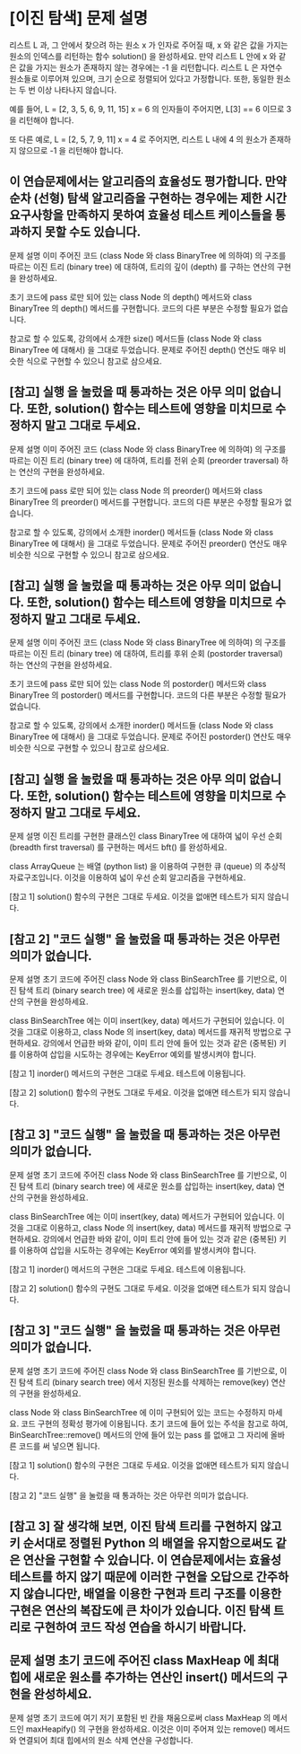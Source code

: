 # [이진 탐색] 문제 설명
리스트 L 과, 그 안에서 찾으려 하는 원소 x 가 인자로 주어질 때, x 와 같은 값을 가지는 원소의 인덱스를 리턴하는 함수 solution() 을 완성하세요. 만약 리스트 L 안에 x 와 같은 값을 가지는 원소가 존재하지 않는 경우에는 -1 을 리턴합니다. 리스트 L 은 자연수 원소들로 이루어져 있으며, 크기 순으로 정렬되어 있다고 가정합니다. 또한, 동일한 원소는 두 번 이상 나타나지 않습니다.

예를 들어,
L = [2, 3, 5, 6, 9, 11, 15]
x = 6
의 인자들이 주어지면, L[3] == 6 이므로 3 을 리턴해야 합니다.

또 다른 예로,
L = [2, 5, 7, 9, 11]
x = 4
로 주어지면, 리스트 L 내에 4 의 원소가 존재하지 않으므로 -1 을 리턴해야 합니다.

이 연습문제에서는 알고리즘의 효율성도 평가합니다. 만약 순차 (선형) 탐색 알고리즘을 구현하는 경우에는 제한 시간 요구사항을 만족하지 못하여 효율성 테스트 케이스들을 통과하지 못할 수도 있습니다.
---
문제 설명
이미 주어진 코드 (class Node 와 class BinaryTree 에 의하여) 의 구조를 따르는 이진 트리 (binary tree) 에 대하여, 트리의 깊이 (depth) 를 구하는 연산의 구현을 완성하세요.

초기 코드에 pass 로만 되어 있는 class Node 의 depth() 메서드와 class BinaryTree 의 depth() 메서드를 구현합니다. 코드의 다른 부분은 수정할 필요가 없습니다.

참고로 할 수 있도록, 강의에서 소개한 size() 메서드들 (class Node 와 class BinaryTree 에 대해서) 을 그대로 두었습니다. 문제로 주어진 depth() 연산도 매우 비슷한 식으로 구현할 수 있으니 참고로 삼으세요.

[참고] 실행 을 눌렀을 때 통과하는 것은 아무 의미 없습니다.
또한, solution() 함수는 테스트에 영향을 미치므로 수정하지 말고 그대로 두세요.
---
문제 설명
이미 주어진 코드 (class Node 와 class BinaryTree 에 의하여) 의 구조를 따르는 이진 트리 (binary tree) 에 대하여, 트리를 전위 순회 (preorder traversal) 하는 연산의 구현을 완성하세요.

초기 코드에 pass 로만 되어 있는 class Node 의 preorder() 메서드와 class BinaryTree 의 preorder() 메서드를 구현합니다. 코드의 다른 부분은 수정할 필요가 없습니다.

참고로 할 수 있도록, 강의에서 소개한 inorder() 메서드들 (class Node 와 class BinaryTree 에 대해서) 을 그대로 두었습니다. 문제로 주어진 preorder() 연산도 매우 비슷한 식으로 구현할 수 있으니 참고로 삼으세요.

[참고] 실행 을 눌렀을 때 통과하는 것은 아무 의미 없습니다.
또한, solution() 함수는 테스트에 영향을 미치므로 수정하지 말고 그대로 두세요.
---
문제 설명
이미 주어진 코드 (class Node 와 class BinaryTree 에 의하여) 의 구조를 따르는 이진 트리 (binary tree) 에 대하여, 트리를 후위 순회 (postorder traversal) 하는 연산의 구현을 완성하세요.

초기 코드에 pass 로만 되어 있는 class Node 의 postorder() 메서드와 class BinaryTree 의 postorder() 메서드를 구현합니다. 코드의 다른 부분은 수정할 필요가 없습니다.

참고로 할 수 있도록, 강의에서 소개한 inorder() 메서드들 (class Node 와 class BinaryTree 에 대해서) 을 그대로 두었습니다. 문제로 주어진 postorder() 연산도 매우 비슷한 식으로 구현할 수 있으니 참고로 삼으세요.

[참고] 실행 을 눌렀을 때 통과하는 것은 아무 의미 없습니다.
또한, solution() 함수는 테스트에 영향을 미치므로 수정하지 말고 그대로 두세요.
---
문제 설명
이진 트리를 구현한 클래스인 class BinaryTree 에 대하여 넓이 우선 순회 (breadth first traversal) 를 구현하는 메서드 bft() 를 완성하세요.

class ArrayQueue 는 배열 (python list) 을 이용하여 구현한 큐 (queue) 의 추상적 자료구조입니다. 이것을 이용하여 넓이 우선 순회 알고리즘을 구현하세요.

[참고 1] solution() 함수의 구현은 그대로 두세요. 이것을 없애면 테스트가 되지 않습니다.

[참고 2] "코드 실행" 을 눌렀을 때 통과하는 것은 아무런 의미가 없습니다.
---
문제 설명
초기 코드에 주어진 class Node 와 class BinSearchTree 를 기반으로, 이진 탐색 트리 (binary search tree) 에 새로운 원소를 삽입하는 insert(key, data) 연산의 구현을 완성하세요.

class BinSearchTree 에는 이미 insert(key, data) 메서드가 구현되어 있습니다. 이것을 그대로 이용하고, class Node 의 insert(key, data) 메서드를 재귀적 방법으로 구현하세요. 강의에서 언급한 바와 같이, 이미 트리 안에 들어 있는 것과 같은 (중복된) 키를 이용하여 삽입을 시도하는 경우에는 KeyError 예외를 발생시켜야 합니다.

[참고 1] inorder() 메서드의 구현은 그대로 두세요. 테스트에 이용됩니다.

[참고 2] solution() 함수의 구현도 그대로 두세요. 이것을 없애면 테스트가 되지 않습니다.

[참고 3] "코드 실행" 을 눌렀을 때 통과하는 것은 아무런 의미가 없습니다.
---
문제 설명
초기 코드에 주어진 class Node 와 class BinSearchTree 를 기반으로, 이진 탐색 트리 (binary search tree) 에 새로운 원소를 삽입하는 insert(key, data) 연산의 구현을 완성하세요.

class BinSearchTree 에는 이미 insert(key, data) 메서드가 구현되어 있습니다. 이것을 그대로 이용하고, class Node 의 insert(key, data) 메서드를 재귀적 방법으로 구현하세요. 강의에서 언급한 바와 같이, 이미 트리 안에 들어 있는 것과 같은 (중복된) 키를 이용하여 삽입을 시도하는 경우에는 KeyError 예외를 발생시켜야 합니다.

[참고 1] inorder() 메서드의 구현은 그대로 두세요. 테스트에 이용됩니다.

[참고 2] solution() 함수의 구현도 그대로 두세요. 이것을 없애면 테스트가 되지 않습니다.

[참고 3] "코드 실행" 을 눌렀을 때 통과하는 것은 아무런 의미가 없습니다.
---
문제 설명
초기 코드에 주어진 class Node 와 class BinSearchTree 를 기반으로, 이진 탐색 트리 (binary search tree) 에서 지정된 원소를 삭제하는 remove(key) 연산의 구현을 완성하세요.

class Node 와 class BinSearchTree 에 이미 구현되어 있는 코드는 수정하지 마세요. 코드 구현의 정확성 평가에 이용됩니다. 초기 코드에 들어 있는 주석을 참고로 하여, BinSearchTree::remove() 메서드의 안에 들어 있는 pass 를 없애고 그 자리에 올바른 코드를 써 넣으면 됩니다.

[참고 1] solution() 함수의 구현은 그대로 두세요. 이것을 없애면 테스트가 되지 않습니다.

[참고 2] "코드 실행" 을 눌렀을 때 통과하는 것은 아무런 의미가 없습니다.

[참고 3] 잘 생각해 보면, 이진 탐색 트리를 구현하지 않고 키 순서대로 정렬된 Python 의 배열을 유지함으로써도 같은 연산을 구현할 수 있습니다. 이 연습문제에서는 효율성 테스트를 하지 않기 때문에 이러한 구현을 오답으로 간주하지 않습니다만, 배열을 이용한 구현과 트리 구조를 이용한 구현은 연산의 복잡도에 큰 차이가 있습니다. 이진 탐색 트리로 구현하여 코드 작성 연습을 하시기 바랍니다.
---
문제 설명
초기 코드에 주어진 class MaxHeap 에 최대 힙에 새로운 원소를 추가하는 연산인 insert() 메서드의 구현을 완성하세요.
---
문제 설명
초기 코드에 여기 저기 포함된 빈 칸을 채움으로써 class MaxHeap 의 메서드인 maxHeapify() 의 구현을 완성하세요. 이것은 이미 주어져 있는 remove() 메서드와 연결되어 최대 힙에서의 원소 삭제 연산을 구성합니다.